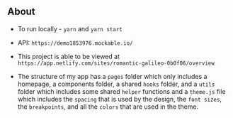 ## About

- To run locally - `yarn` and `yarn start`

- API: `https://demo1853976.mockable.io/`

- This project is able to be viewed at `https://app.netlify.com/sites/romantic-galileo-0b0f06/overview`

- The structure of my app has a `pages` folder which only includes a homepage, a components folder, a shared `hooks` folder, and a `utils` folder which includes some shared `helper` functions and a `theme.js` file which includes the `spacing` that is used by the design, the `font sizes`, the `breakpoints`, and all the `colors` that are used in the theme.
